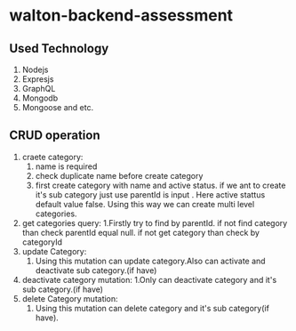 # walton-backend-assessment
## Used Technology
1. Nodejs
2. Expresjs
3. GraphQL
4. Mongodb
5. Mongoose and etc.



## CRUD operation
1. craete category:
   1. name is required
   2. check duplicate name before create category
   3. first create category with name and active status. if we ant to create it's sub category just use parentId is input . Here active stattus default value false. Using this way we can create multi level categories.
2. get categories query:
   1.Firstly try to find by parentId. if not find category than check parentId equal null. if not get category than check by categoryId
3. update Category:
   1. Using this mutation can update category.Also can activate and deactivate sub category.(if have)
4. deactivate category mutation:
   1.Only can deactivate category and it's sub category.(if have)
5. delete Category mutation:
   1. Using this mutation can  delete category and it's sub category(if have).
